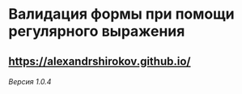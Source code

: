 # Валидация формы при помощи регулярного выражения
## https://alexandrshirokov.github.io/
###### Версия 1.0.4